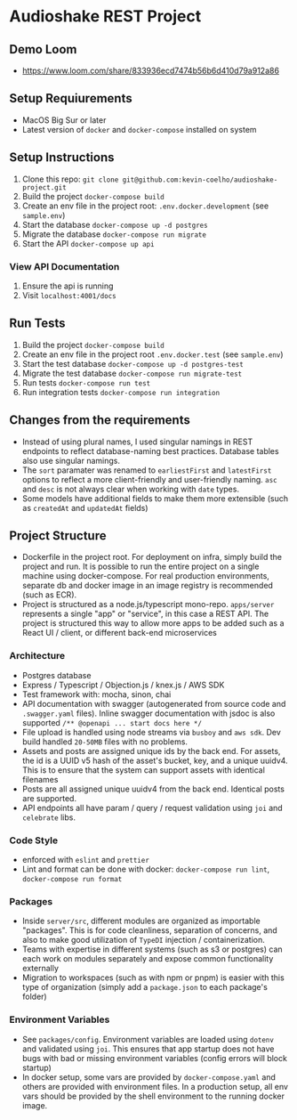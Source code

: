 # Audioshake REST Project

## Demo Loom
- https://www.loom.com/share/833936ecd7474b56b6d410d79a912a86

## Setup Requiurements
- MacOS Big Sur or later
- Latest version of `docker` and `docker-compose` installed on system

## Setup Instructions
1. Clone this repo: `git clone git@github.com:kevin-coelho/audioshake-project.git`
2. Build the project `docker-compose build`
3. Create an env file in the project root: `.env.docker.development` (see `sample.env`)
4. Start the database `docker-compose up -d postgres`
5. Migrate the database `docker-compose run migrate`
6. Start the API `docker-compose up api`

### View API Documentation
1. Ensure the api is running
2. Visit `localhost:4001/docs`

## Run Tests
1. Build the project `docker-compose build`
2. Create an env file in the project root `.env.docker.test` (see `sample.env`)
3. Start the test database `docker-compose up -d postgres-test`
4. Migrate the test database `docker-compose run migrate-test`
5. Run tests `docker-compose run test`
6. Run integration tests `docker-compose run integration`

## Changes from the requirements
- Instead of using plural names, I used singular namings in REST endpoints to reflect database-naming best
practices. Database tables also use singular namings.
- The `sort` paramater was renamed to `earliestFirst` and `latestFirst` options to reflect a more client-friendly
and user-friendly naming. `asc` and `desc` is not always clear when working with `date` types.
- Some models have additional fields to make them more extensible (such as `createdAt` and `updatedAt` fields)

## Project Structure
- Dockerfile in the project root. For deployment on infra, simply build the project and run. It is possible
to run the entire project on a single machine using docker-compose. For real production environments, separate
db and docker image in an image registry is recommended (such as ECR).
- Project is structured as a node.js/typescript mono-repo. `apps/server` represents a single "app" or "service",
in this case a REST API. The project is structured this way to allow more apps to be added such as a React UI
/ client, or different back-end microservices

### Architecture
- Postgres database
- Express / Typescript / Objection.js / knex.js / AWS SDK
- Test framework with: mocha, sinon, chai
- API documentation with swagger (autogenerated from source code and `.swagger.yaml` files). Inline swagger documentation
with jsdoc is also supported `/** @openapi ... start docs here */`
- File upload is handled using node streams via `busboy` and `aws sdk`. Dev build handled `20-50MB` files with
no problems.
- Assets and posts are assigned unique ids by the back end. For assets, the id is a UUID v5
hash of the asset's bucket, key, and a unique uuidv4. This is to ensure that the system
can support assets with identical filenames
- Posts are all assigned unique uuidv4 from the back end. Identical posts are supported.
- API endpoints all have param / query / request validation using `joi` and `celebrate`
libs.

### Code Style
- enforced with `eslint` and `prettier`
- Lint and format can be done with docker: `docker-compose run lint`, `docker-compose run format`

### Packages
- Inside `server/src`, different modules are organized as importable "packages". This is for code cleanliness,
separation of concerns, and also to make good utilization of `TypeDI` injection / containerization.
- Teams with expertise in different systems (such as s3 or postgres) can each work on modules separately and
expose common functionality externally
- Migration to workspaces (such as with npm or pnpm) is easier with this type of organization (simply add a 
`package.json` to each package's folder)

### Environment Variables
- See `packages/config`. Environment variables are loaded using `dotenv` and validated using `joi`. This ensures
that app startup does not have bugs with bad or missing environment variables (config errors will block startup)
- In docker setup, some vars are provided by `docker-compose.yaml` and others are provided with environment 
files. In a production setup, all env vars should be provided by the shell environment to the running docker
image.
